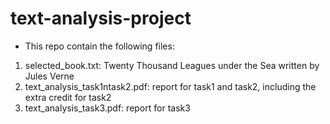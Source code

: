 # text-analysis-project

- This repo contain the following files:

1. selected_book.txt: Twenty Thousand Leagues under the Sea written by Jules Verne
2. text_analysis_task1ntask2.pdf: report for task1 and task2, including the extra credit for task2
3. text_analysis_task3.pdf: report for task3
